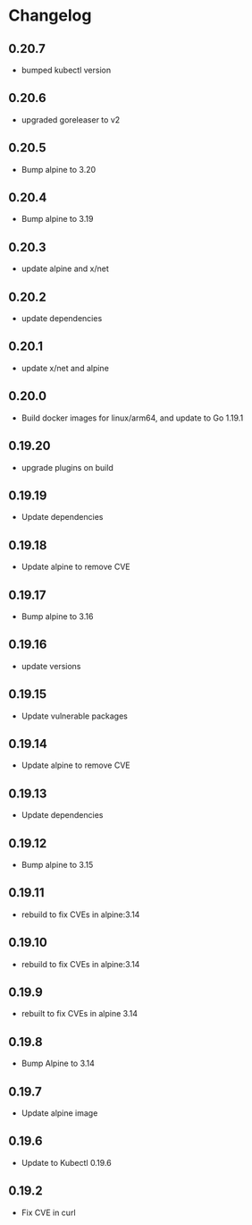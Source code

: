 # Changelog

## 0.20.7
* bumped kubectl version

## 0.20.6
* upgraded goreleaser to v2

## 0.20.5
* Bump alpine to 3.20

## 0.20.4
* Bump alpine to 3.19

## 0.20.3
* update alpine and x/net

## 0.20.2
* update dependencies

## 0.20.1
* update x/net and alpine

## 0.20.0
* Build docker images for linux/arm64, and update to Go 1.19.1

## 0.19.20
* upgrade plugins on build

## 0.19.19
* Update dependencies

## 0.19.18
* Update alpine to remove CVE

## 0.19.17
* Bump alpine to 3.16

## 0.19.16
* update versions

## 0.19.15
* Update vulnerable packages

## 0.19.14
* Update alpine to remove CVE

## 0.19.13
* Update dependencies
## 0.19.12
* Bump alpine to 3.15
## 0.19.11
* rebuild to fix CVEs in alpine:3.14

## 0.19.10
* rebuild to fix CVEs in alpine:3.14

## 0.19.9
* rebuilt to fix CVEs in alpine 3.14

## 0.19.8
* Bump Alpine to 3.14

## 0.19.7
* Update alpine image

## 0.19.6

* Update to Kubectl 0.19.6

## 0.19.2

* Fix CVE in curl
